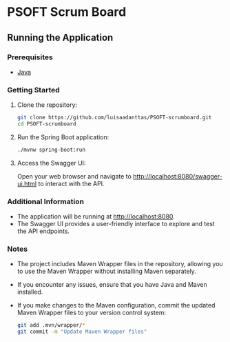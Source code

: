 # PSOFT Scrum Board

## Running the Application

### Prerequisites

- [Java](https://www.oracle.com/java/technologies/javase-downloads.html) 

### Getting Started

1. Clone the repository:

    ```bash
    git clone https://github.com/luisaadanttas/PSOFT-scrumboard.git
    cd PSOFT-scrumboard
    ```

2. Run the Spring Boot application:

    ```bash
    ./mvnw spring-boot:run
    ```

3. Access the Swagger UI:

   Open your web browser and navigate to [http://localhost:8080/swagger-ui.html](http://localhost:8080/swagger-ui.html) to interact with the API.

### Additional Information

- The application will be running at [http://localhost:8080](http://localhost:8080).
- The Swagger UI provides a user-friendly interface to explore and test the API endpoints.

### Notes

- The project includes Maven Wrapper files in the repository, allowing you to use the Maven Wrapper without installing Maven separately.
- If you encounter any issues, ensure that you have Java and Maven installed.
- If you make changes to the Maven configuration, commit the updated Maven Wrapper files to your version control system:

    ```bash
    git add .mvn/wrapper/*
    git commit -m "Update Maven Wrapper files"
    ```
